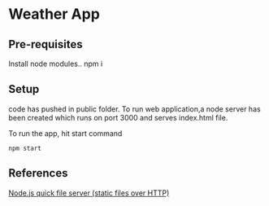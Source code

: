 # Weather App



## Pre-requisites

Install node modules..
npm i

## Setup

code has pushed in public folder.
To run web application,a node server has been created which runs on port 3000 and serves index.html file.

To run the app, hit start command

```
npm start
```

## References

[Node.js quick file server (static files over HTTP)](https://stackoverflow.com/questions/16333790/node-js-quick-file-server-static-files-over-http)

